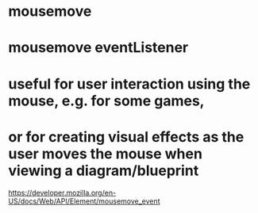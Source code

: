 # mousemove
# mousemove eventListener
# useful for user interaction using the mouse, e.g. for some games, 
# or for creating visual effects as the user moves the mouse when viewing a diagram/blueprint

https://developer.mozilla.org/en-US/docs/Web/API/Element/mousemove_event
